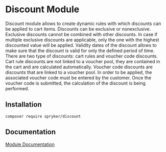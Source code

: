 # Discount Module

Discount module allows to create dynamic rules with which discounts can be applied to cart items. 
Discounts can be exclusive or nonexclusive. Exclusive discounts cannot be combined with other discounts. In case if multiple exclusive discounts are applicable, only the one with the highest discounted value will be applied.
Validity dates of the discount allows to make sure that the discount is valid for only the defined period of time. 
There are two type of discounts: cart rules and voucher code discounts. Cart rule discounts are not linked to a voucher pool, they are contained in the cart and are calculated automatically. Voucher code discounts are discounts that are linked to a voucher pool. In order to be applied, the associated voucher code must be entered by the customer. Once the voucher code is submitted, the calculation of the discount is being performed.

## Installation

```
composer require spryker/discount
```

## Documentation

[Module Documentation](https://academy.spryker.com/developing_with_spryker/module_guide/discount/discount.html)
